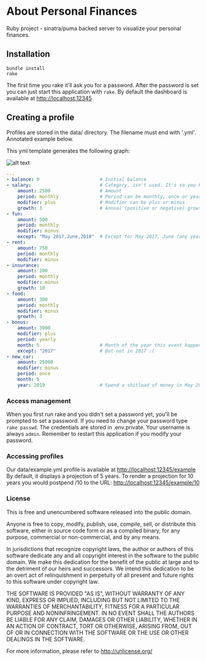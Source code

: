 # About Personal Finances

Ruby project - sinatra/puma backed server to visualize your personal finances.

## Installation

```
bundle install
rake
```

The first time you rake it'll ask you for a password.
After the password is set you can just start this application with `rake`.
By default the dashboard is available at  <http://localhost:12345>

## Creating a profile

Profiles are stored in the data/ directory. The filename must end with '.yml'.
Annotated example below.

This yml template generates the following graph:

![alt text](https://s3-eu-west-1.amazonaws.com/personalfinancestool/example-output.png "Output")

```yaml
---
- balance: 0                      # Initial balance
- salary:                         # Category, isn't used. It's so you know what's what.
    amount: 2500                  # Amount
    period: monthly               # Period can be monthly, once or yearly
    modifier: plus                # Modifier can be plus or minus
    growth: 3                     # Annual (positive or negative) growth of amount (percent)
- fun:
    amount: 500
    period: monthly
    modifier: minus
    except: "May 2017,June,2018"  # Except for May 2017, June (any year) and the whole of 2018
- rent:
    amount: 750
    period: monthly
    modifier: minus
- insurance:
    amount: 200
    period: monthly
    modifier: minus
    growth: 10
- food:
    amount: 300
    period: monthly
    modifier: minus
    growth: 3
- bonus:
    amount: 3000
    modifier: plus
    period: yearly
    month: 5                      # Month of the year this event happens
    except: "2017"                # But not in 2017 :(
- new_car:
    amount: 25000
    modifier: minus
    period: once
    month: 5
    year: 2019                    # Spend a shitload of money in May 2019
```

### Access management

When you first run rake and you didn't set a password yet, you'll be prompted to set a password. If you need to change your password type `rake passwd`. The credentials are stored in .env.private. Your username is always `admin`. Remember to restart this application if you modify your password.

### Accessing profiles

Our data/example.yml profile is available at <http://localhost:12345/example>
By default, it displays a projection of 5 years. To render a projection for 10 years you would postpend /10 to the URL: <http://localhost:12345/example/10>

### License

This is free and unencumbered software released into the public domain.

Anyone is free to copy, modify, publish, use, compile, sell, or
distribute this software, either in source code form or as a compiled
binary, for any purpose, commercial or non-commercial, and by any
means.

In jurisdictions that recognize copyright laws, the author or authors
of this software dedicate any and all copyright interest in the
software to the public domain. We make this dedication for the benefit
of the public at large and to the detriment of our heirs and
successors. We intend this dedication to be an overt act of
relinquishment in perpetuity of all present and future rights to this
software under copyright law.

THE SOFTWARE IS PROVIDED "AS IS", WITHOUT WARRANTY OF ANY KIND,
EXPRESS OR IMPLIED, INCLUDING BUT NOT LIMITED TO THE WARRANTIES OF
MERCHANTABILITY, FITNESS FOR A PARTICULAR PURPOSE AND NONINFRINGEMENT.
IN NO EVENT SHALL THE AUTHORS BE LIABLE FOR ANY CLAIM, DAMAGES OR
OTHER LIABILITY, WHETHER IN AN ACTION OF CONTRACT, TORT OR OTHERWISE,
ARISING FROM, OUT OF OR IN CONNECTION WITH THE SOFTWARE OR THE USE OR
OTHER DEALINGS IN THE SOFTWARE.

For more information, please refer to <http://unlicense.org/>
